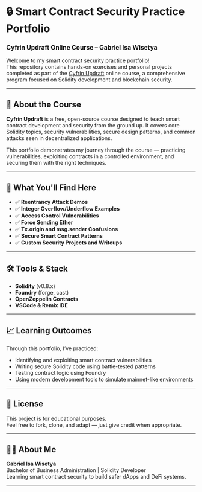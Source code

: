 # 🔒 Smart Contract Security Practice Portfolio
### Cyfrin Updraft Online Course – Gabriel Isa Wisetya

Welcome to my smart contract security practice portfolio!  
This repository contains hands-on exercises and personal projects completed as part of the [Cyfrin Updraft](https://www.cyfrin.io/updraft) online course, a comprehensive program focused on Solidity development and blockchain security.

---

## 📘 About the Course

**Cyfrin Updraft** is a free, open-source course designed to teach smart contract development and security from the ground up. It covers core Solidity topics, security vulnerabilities, secure design patterns, and common attacks seen in decentralized applications.

This portfolio demonstrates my journey through the course — practicing vulnerabilities, exploiting contracts in a controlled environment, and securing them with the right techniques.

---

## 🧠 What You'll Find Here

- ✅ **Reentrancy Attack Demos**  
- ✅ **Integer Overflow/Underflow Examples**  
- ✅ **Access Control Vulnerabilities**  
- ✅ **Force Sending Ether**  
- ✅ **Tx.origin and msg.sender Confusions**  
- ✅ **Secure Smart Contract Patterns**
- ✅ **Custom Security Projects and Writeups**


---

## 🛠️ Tools & Stack

- **Solidity** (v0.8.x)
- **Foundry** (forge, cast)
- **OpenZeppelin Contracts**
- **VSCode & Remix IDE**

---

## 📈 Learning Outcomes

Through this portfolio, I’ve practiced:
- Identifying and exploiting smart contract vulnerabilities
- Writing secure Solidity code using battle-tested patterns
- Testing contract logic using Foundry
- Using modern development tools to simulate mainnet-like environments

---

## 📜 License

This project is for educational purposes.  
Feel free to fork, clone, and adapt — just give credit when appropriate.

---

## 🙋‍♂️ About Me

**Gabriel Isa Wisetya**  
Bachelor of Business Administration | Solidity Developer  
Learning smart contract security to build safer dApps and DeFi systems.  

---


